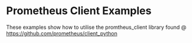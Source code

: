 # Prometheus Client Examples

These examples show how to utilise the promtheus_client library found @ 
https://github.com/prometheus/client_python
